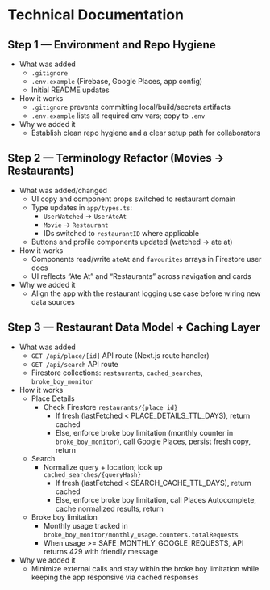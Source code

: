 # Technical Documentation

## Step 1 — Environment and Repo Hygiene
- What was added
  - `.gitignore`
  - `.env.example` (Firebase, Google Places, app config)
  - Initial README updates
- How it works
  - `.gitignore` prevents committing local/build/secrets artifacts
  - `.env.example` lists all required env vars; copy to `.env`
- Why we added it
  - Establish clean repo hygiene and a clear setup path for collaborators

## Step 2 — Terminology Refactor (Movies → Restaurants)
- What was added/changed
  - UI copy and component props switched to restaurant domain
  - Type updates in `app/types.ts`:
    - `UserWatched` → `UserAteAt`
    - `Movie` → `Restaurant`
    - IDs switched to `restaurantID` where applicable
  - Buttons and profile components updated (watched → ate at)
- How it works
  - Components read/write `ateAt` and `favourites` arrays in Firestore user docs
  - UI reflects “Ate At” and “Restaurants” across navigation and cards
- Why we added it
  - Align the app with the restaurant logging use case before wiring new data sources

## Step 3 — Restaurant Data Model + Caching Layer
- What was added
  - `GET /api/place/[id]` API route (Next.js route handler)
  - `GET /api/search` API route
  - Firestore collections: `restaurants`, `cached_searches`, `broke_boy_monitor`
- How it works
  - Place Details
    - Check Firestore `restaurants/{place_id}`
      - If fresh (lastFetched < PLACE_DETAILS_TTL_DAYS), return cached
      - Else, enforce broke boy limitation (monthly counter in `broke_boy_monitor`), call Google Places, persist fresh copy, return
  - Search
    - Normalize query + location; look up `cached_searches/{queryHash}`
      - If fresh (lastFetched < SEARCH_CACHE_TTL_DAYS), return cached
      - Else, enforce broke boy limitation, call Places Autocomplete, cache normalized results, return
  - Broke boy limitation
    - Monthly usage tracked in `broke_boy_monitor/monthly_usage.counters.totalRequests`
    - When usage >= SAFE_MONTHLY_GOOGLE_REQUESTS, API returns 429 with friendly message
- Why we added it
  - Minimize external calls and stay within the broke boy limitation while keeping the app responsive via cached responses
